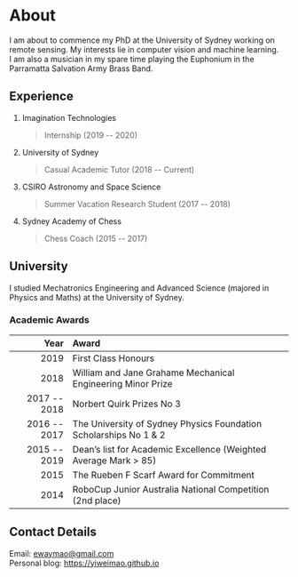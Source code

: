 # About

I am about to commence my PhD at the University of Sydney working on remote sensing. My interests lie in computer vision and machine learning. <br>
I am also a musician in my spare time playing the Euphonium in the Parramatta Salvation Army Brass Band. 

## Experience

1. Imagination Technologies<br>
    > Internship (2019 -- 2020)
2. University of Sydney<br>
    > Casual Academic Tutor (2018 -- Current)
3. CSIRO Astronomy and Space Science<br>
    > Summer Vacation Research Student (2017 -- 2018)
4. Sydney Academy of Chess<br>
    > Chess Coach (2015 -- 2017)

## University
I studied Mechatronics Engineering and Advanced Science (majored in Physics and Maths) at the University of Sydney. 

### Academic Awards
| Year | Award |
| -: | :- |
| 2019 | First Class Honours |
| 2018 | William and Jane Grahame Mechanical Engineering Minor Prize |
| 2017 -- 2018 | Norbert Quirk Prizes No 3 |
| 2016 -- 2017 | The University of Sydney Physics Foundation Scholarships No 1 & 2 |
| 2015 -- 2019 | Dean’s list for Academic Excellence (Weighted Average Mark > 85) |
| 2015 | The Rueben F Scarf Award for Commitment |
| 2014 | RoboCup Junior Australia National Competition (2nd place) |

## Contact Details
Email: <ewaymao@gmail.com><br>
Personal blog: <https://yiweimao.github.io>
